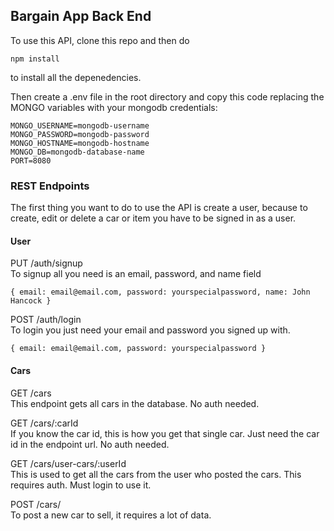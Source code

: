 ## Bargain App Back End

To use this API, clone this repo and then do

```
npm install
```

to install all the depenedencies.

Then create a .env file in the root directory and copy this code replacing the MONGO variables with your mongodb credentials:

```
MONGO_USERNAME=mongodb-username
MONGO_PASSWORD=mongodb-password
MONGO_HOSTNAME=mongodb-hostname
MONGO_DB=mongodb-database-name
PORT=8080
```

### REST Endpoints

The first thing you want to do to use the API is create a user, because to create, edit or delete a car or item you have to be signed in as a user.

#### User

PUT /auth/signup\
To signup all you need is an email, password, and name field

```
{ email: email@email.com, password: yourspecialpassword, name: John Hancock }
```

POST /auth/login\
To login you just need your email and password you signed up with.

```
{ email: email@email.com, password: yourspecialpassword }
```

#### Cars

GET /cars\
This endpoint gets all cars in the database. No auth needed.

GET /cars/:carId\
If you know the car id, this is how you get that single car. Just need the car id in the endpoint url. No auth needed.

GET /cars/user-cars/:userId\
This is used to get all the cars from the user who posted the cars. This requires auth. Must login to use it.

POST /cars/\
To post a new car to sell, it requires a lot of data.
